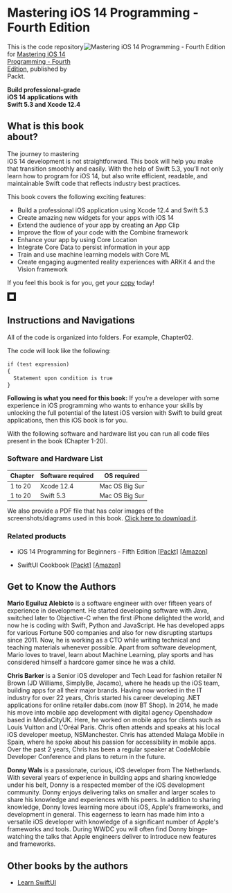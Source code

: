 # Mastering iOS 14 Programming - Fourth Edition

<a href="https://www.packtpub.com/in/mobile/mastering-ios-14-programming-fourth-edition"><img src="https://www.packtpub.com/media/catalog/product/cache/4cdce5a811acc0d2926d7f857dceb83b/9/7/9781838822842-original_89.jpeg" alt="Mastering iOS 14 Programming - Fourth Edition" height="256px" align="right"></a>

This is the code repository for [Mastering iOS 14 Programming - Fourth Edition](https://www.packtpub.com/in/mobile/mastering-ios-14-programming-fourth-edition), published by Packt.

**Build professional-grade iOS 14 applications with Swift 5.3 and Xcode 12.4**

## What is this book about?
The journey to mastering iOS 14 development is not straightforward. This book will help you make that transition smoothly and easily. With the help of Swift 5.3, you’ll not only learn how to program for iOS 14, but also write efficient, readable, and maintainable Swift code that reflects industry best practices.

This book covers the following exciting features: 
* Build a professional iOS application using Xcode 12.4 and Swift 5.3
* Create amazing new widgets for your apps with iOS 14
* Extend the audience of your app by creating an App Clip
* Improve the flow of your code with the Combine framework
* Enhance your app by using Core Location
* Integrate Core Data to persist information in your app
* Train and use machine learning models with Core ML
* Create engaging augmented reality experiences with ARKit 4 and the Vision framework

If you feel this book is for you, get your [copy](https://www.amazon.com/dp/1838822844) today!

<a href="https://www.packtpub.com/?utm_source=github&utm_medium=banner&utm_campaign=GitHubBanner"><img src="https://raw.githubusercontent.com/PacktPublishing/GitHub/master/GitHub.png" alt="https://www.packtpub.com/" border="5" /></a>

## Instructions and Navigations
All of the code is organized into folders. For example, Chapter02.

The code will look like the following:
```
if (test expression)
{
  Statement upon condition is true
}
```

**Following is what you need for this book:**
If you’re a developer with some experience in iOS programming who wants to enhance your skills by unlocking the full potential of the latest iOS version with Swift to build great applications, then this iOS book is for you.

With the following software and hardware list you can run all code files present in the book (Chapter 1-20).

### Software and Hardware List

| Chapter  | Software required                   | OS required                        |
| -------- | ------------------------------------| -----------------------------------|
| 1 to 20       | Xcode 12.4                     | Mac OS Big Sur |
| 1 to 20      | Swift 5.3            | Mac OS Big Sur |


We also provide a PDF file that has color images of the screenshots/diagrams used in this book. [Click here to download it](https://static.packt-cdn.com/downloads/9781838822842_ColorImages.pdf).

### Related products <Other books you may enjoy>
* iOS 14 Programming for Beginners - Fifth Edition [[Packt]](https://www.packtpub.com/product/ios-14-programming-for-beginners-fifth-edition/9781800209749) [[Amazon]](https://www.amazon.com/dp/1800209746)

* SwiftUI Cookbook [[Packt]](https://www.packtpub.com/product/swiftui-cookbook/9781838981860) [[Amazon]](https://www.amazon.com/dp/1838981861)

## Get to Know the Authors
**Mario Eguiluz Alebicto**
is a software engineer with over fifteen years of experience in development. He started developing software with Java, switched later to Objective-C when the first iPhone delighted the world, and now he is coding with Swift, Python and JavaScript. He has developed apps for various Fortune 500 companies and also for new disrupting startups since 2011. Now, he is working as a CTO while writing technical and teaching materials whenever possible. Apart from software development, Mario loves to travel, learn about Machine Learning, play sports and has considered himself a hardcore gamer since he was a child.

**Chris Barker**
is a Senior iOS developer and Tech Lead for fashion retailer N Brown (JD Williams, SimplyBe, Jacamo), where he heads up the iOS team, building apps for all their major brands. Having now worked in the IT industry for over 22 years, Chris started his career developing .NET applications for online retailer dabs.com (now BT Shop).
In 2014, he made his move into mobile app development with digital agency Openshadow based in MediaCityUK. Here, he worked on mobile apps for clients such as Louis Vuitton
and L'Oréal Paris. Chris often attends and speaks at his local iOS developer meetup, NSManchester. Chris has attended Malaga Mobile in Spain, where he spoke about his passion for accessibility in mobile apps. Over the past 2 years, Chris has been a regular speaker at CodeMobile Developer Conference and plans to return in the future.

**Donny Wals** 
is a passionate, curious, iOS developer from The Netherlands. With several years of experience in building apps and sharing knowledge under his belt, Donny is a respected member of the iOS development community. Donny enjoys delivering talks on smaller and larger scales to share his knowledge and experiences with his peers. In addition to sharing knowledge, Donny loves learning more about iOS, Apple's frameworks, and development in general. This eagerness to learn has made him into a versatile iOS developer with knowledge of a significant number of Apple's frameworks and tools. During WWDC you will often find Donny binge-watching the talks that Apple engineers deliver to introduce new features and frameworks.

## Other books by the authors
* [Learn SwiftUI](https://www.packtpub.com/product/learn-swiftui/9781839215421)
